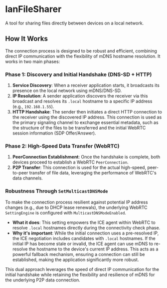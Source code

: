# lanFileSharer

A tool for sharing files directly between devices on a local network.

## How It Works

The connection process is designed to be robust and efficient, combining direct IP communication with the flexibility of mDNS hostname resolution. It works in two main phases:

### Phase 1: Discovery and Initial Handshake (DNS-SD + HTTP)

1.  **Service Discovery**: When a receiver application starts, it broadcasts its presence on the local network using mDNS/DNS-SD.
2.  **IP Resolution**: A sender application discovers the receiver via this broadcast and resolves its `.local` hostname to a specific IP address (e.g., `192.168.1.55`).
3.  **HTTP Handshake**: The sender then initiates a direct HTTP connection to the receiver using the discovered IP address. This connection is used as the primary signaling channel to exchange essential metadata, such as the structure of the files to be transferred and the initial WebRTC session information (SDP Offer/Answer).

### Phase 2: High-Speed Data Transfer (WebRTC)

1.  **PeerConnection Establishment**: Once the handshake is complete, both devices proceed to establish a WebRTC `PeerConnection`.
2.  **P2P Transfer**: This connection is used for the actual high-speed, peer-to-peer transfer of file data, leveraging the performance of WebRTC's data channels.

### Robustness Through `SetMulticastDNSMode`

To make the connection process resilient against potential IP address changes (e.g., due to DHCP lease renewals), the underlying WebRTC `SettingEngine` is configured with `MulticastDNSModeEnabled`.

-   **What it does**: This setting empowers the ICE agent within WebRTC to resolve `.local` hostnames directly during the connectivity check phase.
-   **Why it's important**: While the initial connection uses a pre-resolved IP, the ICE negotiation includes candidates with `.local` hostnames. If the initial IP has become stale or invalid, the ICE agent can use mDNS to re-resolve the hostname to the device's current IP address. This acts as a powerful fallback mechanism, ensuring a connection can still be established, making the application significantly more robust.

This dual approach leverages the speed of direct IP communication for the initial handshake while retaining the flexibility and resilience of mDNS for the underlying P2P data connection.
